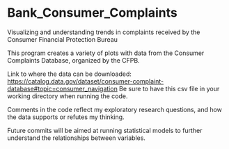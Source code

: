 # Bank_Consumer_Complaints
Visualizing and understanding trends in complaints received by the Consumer Financial Protection Bureau

This program creates a variety of plots with data from the Consumer Complaints Database, organized by the CFPB.

Link to where the data can be downloaded: https://catalog.data.gov/dataset/consumer-complaint-database#topic=consumer_navigation
Be sure to have this csv file in your working directory when running the code.

Comments in the code reflect my exploratory research questions, and how the data supports or refutes my thinking.

Future commits will be aimed at running statistical models to further understand the relationships between variables.
